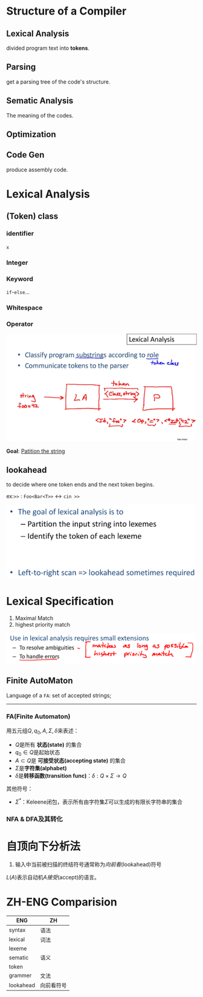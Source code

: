 # Structure of a Compiler
## Lexical Analysis
divided program text into **tokens**.
## Parsing
get a parsing tree of the code's structure.
## Sematic Analysis
The meaning of the codes.

## Optimization

## Code Gen
produce assembly code.

# Lexical Analysis

## (Token) class
### identifier
`x`
### Integer

### Keyword
`if`-`else`...
### Whitespace

### Operator



![](2019-06-01-16-27-08.png)

**Goal**:
<u>Patition the string</u>

lookahead
---
to decide where one token ends and the next token begins.

ex:`>>` : `Foo<Bar<T>>` <-> `cin >>`

![](2019-06-01-17-02-07.png)

# Lexical Specification
1. Maximal Match
2. highest priority match

![](2019-06-02-00-02-46.png)

## Finite AutoMaton
Language of a `FA`:
set of accepted strings;

---
### FA(Finite Automaton)
用五元组$Q,q_0,A,\Sigma,\delta$来表述：
- $Q$是所有 **状态(state)** 的集合
- $q_0\in{Q}$是起始状态
- $A\subset{Q}$是 **可接受状态(accepting state)** 的集合
- $\Sigma$是**字符集(alphabet)**
- $\delta$是**转移函数(transition func)**：$\delta : Q\times \Sigma \rightarrow{Q}$

其他符号：
- $\Sigma^*$：Keleene闭包，表示所有由字符集$\Sigma$可以生成的有限长字符串的集合

### NFA & DFA及其转化

# 自顶向下分析法
1. 输入中当前被扫描的终结符号通常称为*向前看*(lookahead)符号

$L(A)$表示自动机$A$*接受*(accept)的语言。

# ZH-ENG Comparision
| ENG       | ZH         |
| --------- | ---------- |
| syntax    | 语法       |
| lexical   | 词法       |
| lexeme    |            |
| sematic   | 语义       |
| token     |            |
| grammer   | 文法       |
| lookahead | 向前看符号 |